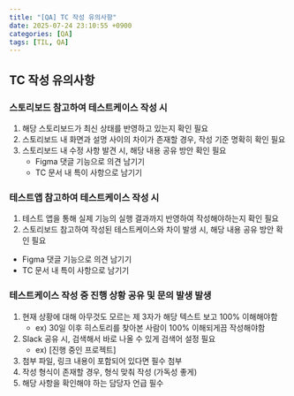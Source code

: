 ```yaml
---
title: "[QA] TC 작성 유의사항"
date: 2025-07-24 23:10:55 +0900
categories: [QA]
tags: [TIL, QA]
---
```


## TC 작성 유의사항
### 스토리보드 참고하여 테스트케이스 작성 시
1. 해당 스토리보드가 최신 상태를 반영하고 있는지 확인 필요
2. 스토리보드 내 화면과 설명 사이의 차이가 존재할 경우, 작성 기준 명확히 확인 필요
3. 스토리보드 내 수정 사항 발견 시, 해당 내용 공유 방안 확인 필요
   - Figma 댓글 기능으로 의견 남기기
   - TC 문서 내 특이 사항으로 남기기

### 테스트앱 참고하여 테스트케이스 작성 시
1. 테스트 앱을 통해 실제 기능의 실행 결과까지 반영하여 작성해야하는지 확인 필요
2. 스토리보드 참고하여 작성된 테스트케이스와 차이 발생 시, 해당 내용 공유 방안 확인 필요
  - Figma 댓글 기능으로 의견 남기기
  - TC 문서 내 특이 사항으로 남기기

### 테스트케이스 작성 중 진행 상황 공유 및 문의 발생 발생
1. 현재 상황에 대해 아무것도 모르는 제 3자가 해당 텍스트 보고 100% 이해해야함 
   - ex) 30일 이후 히스토리를 찾아본 사람이 100% 이해되게끔 작성해야함 
2. Slack 공유 시, 검색해서 바로 나올 수 있게 검색어 설정 필요
   - ex) [진행 중인 프로젝트]
3. 첨부 파일, 링크 내용이 포함되어 있다면 필수 첨부
4. 작성 형식이 존재할 경우, 형식 맞춰 작성 (가독성 좋게)
5. 해당 사항을 확인해야 하는 담당자 언급 필수
